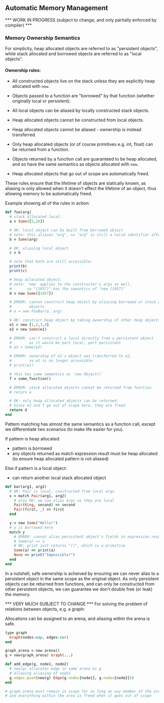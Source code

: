 ## Automatic Memory Management

*** WORK IN PROGRESS (subject to change, and only partially enforced by compiler) ***
### Memory Ownership Semantics

For simplicity, heap allocated objects are referred to as "persistent objects",
while stack allocated and borrowed objects are referred to as "local objects".

#### Ownership rules:

- All constructed objects live on the stack unless they are explicitly heap allocated with `new`.

- Objects passed to a function are "borrowed" by that function (whether originally local or persistent).

- All local objects can be aliased by locally constructed stack objects.

- Heap allocated objects cannot be constructed from local objects.

- Heap allocated objects cannot be aliased - ownership is instead transferred.

- Only heap allocated objects (or of course primitives e.g. int, float) can be returned from a function.

- Objects returned by a function call are guaranteed to be heap allocated,
  and so have the same semantics as objects allocated with `new`.

- Heap allocated objects that go out of scope are automatically freed.

These rules ensure that the lifetime of objects are statically known,
as aliasing is only allowed when it doesn't effect the lifetime of an object,
thus allowing memory to be automatically freed.

Example showing all of the rules in action:

``` ruby
def foo(arg)
  # stack allocated local:
  a = Some([5,26])

  # OK: local object can be built from borrowed object
  # note: this aliases "arg", so "arg" is still a valid identifier after this
  b = Some(arg)

  # OK: aliasing local object
  c = b

  # note that both are still accessible:
  print(b)
  print(c)

  # heap allocated object:
  # note: `new` applies to the constructor's args as well,
  #       so "[1957]" has the semantics of "new [1957]"
  d = new Some([1957])

  # ERROR: cannot construct heap object by aliasing borrowed or stack allocated
  #        objects
  # e = new FooBar(a, arg)

  # OK: construct heap object by taking ownership of other heap objects
  e1 = new [1,2,3,4]
  e2 = new Some(e1)

  # ERROR: can't construct a local directly from a persistent object
  #        as it would be part local, part persistent
  # e3 = Some(e2)

  # ERROR: ownership of e1's object was transferred to e2,
  #        so e1 is no longer accessible
  # print(e1)

  # this has same semantics as `new Object()`
  f = some_function()

  # ERROR: stack allocated objects cannot be returned from function
  # return a

  # OK: only heap allocated objects can be returned.
  # Since e2 and f go out of scope here, they are freed
  return d
end
```

Pattern matching has almost the same semantics as a function call,
except we differentiate two scenarios (to make life easier for you).

If pattern is heap allocated:
- pattern is borrowed
- any objects returned as match expression result must be heap allocated
  (to ensure heap allocated pattern is not aliased)

Else if pattern is a local object:
- can return another local stack allocated object

``` ruby
def bar(arg1, arg2)
  # OK: Pair is local, constructed from local args
  x = match Pair(arg1, arg2)
    # also OK: we can alias args as they are local
    Pair(King, second) => second
    Pair(first, _) => first
  end

  y = new Some("Hello!")
  # y is borrowed here
  match y
    # ERROR: cannot alias persistent object's fields in expression result
    # Some(a) => a
    # OK: print just returns "()", which is a primitive
    Some(a) => print(a)
    None => print("Impossible!")
  end
end
```

In a nutshell, safe ownership is acheived by ensuring we can never alias to a persistent object in the same scope
as the original object. As only persistent objects can be returned from functions, and can only be constructed from
other persistent objects, we can guarantee we don't double free (or leak) the memory.

*** VERY MUCH SUBJECT TO CHANGE ***
For solving the problem of relations between objects, e.g. a graph:

Allocations can be assigned to an arena, and aliasing within the arena is safe.

``` ruby
type graph
  Graph(nodes:map, edges:vec)
end

graph_arena = new arena()
g = new(graph_arena) Graph(...)

def add_edge(g, node1, node2)
  # new(g) allocates edge in same arena as g
  # allowing aliasing of nodes
  g.edges.push(new(g) Edge(g.nodes[node1], g.nodes[node2]))
end

# graph_arena must remain in scope for as long as any member of the arena
# and everything within the area is freed when it goes out of scope
```
